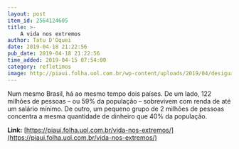 ```yaml
---
layout: post
item_id: 2564124605
title: >-
    A vida nos extremos
author: Tatu D'Oquei
date: 2019-04-18 21:22:56
pub_date: 2019-04-18 21:22:56
time_added: 2019-04-15 07:54:00
category: refletimos
image: http://piaui.folha.uol.com.br/wp-content/uploads/2019/04/desigualdades_redes.jpg
---
```


Num mesmo Brasil, há ao mesmo tempo dois países. De um lado, 122 milhões de pessoas – ou 59% da população – sobrevivem com renda de até um salário mínimo. De outro, um pequeno grupo de 2 milhões de pessoas concentra a mesma quantidade de dinheiro que 40% da população.

**Link:** [https://piaui.folha.uol.com.br/vida-nos-extremos/](https://piaui.folha.uol.com.br/vida-nos-extremos/)

